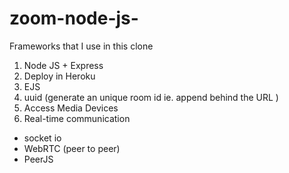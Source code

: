 # zoom-node-js-
Frameworks that I use in this clone 
1. Node JS + Express 
2. Deploy in Heroku 
3. EJS
4. uuid (generate an unique room id ie. append behind the URL ) 
5. Access Media Devices 
6. Real-time communication 
- socket io 
- WebRTC (peer to peer) 
- PeerJS
